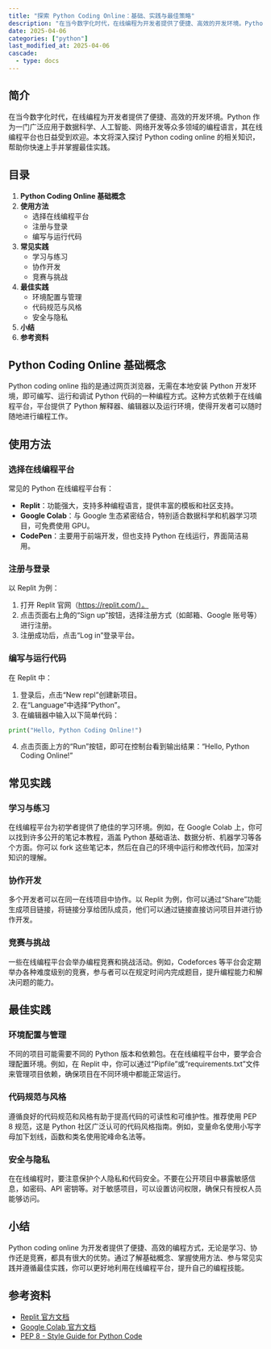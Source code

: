 ```yaml
---
title: "探索 Python Coding Online：基础、实践与最佳策略"
description: "在当今数字化时代，在线编程为开发者提供了便捷、高效的开发环境。Python 作为一门广泛应用于数据科学、人工智能、网络开发等众多领域的编程语言，其在线编程平台也日益受到欢迎。本文将深入探讨 Python coding online 的相关知识，帮助你快速上手并掌握最佳实践。"
date: 2025-04-06
categories: ["python"]
last_modified_at: 2025-04-06
cascade:
  - type: docs
---
```



## 简介
在当今数字化时代，在线编程为开发者提供了便捷、高效的开发环境。Python 作为一门广泛应用于数据科学、人工智能、网络开发等众多领域的编程语言，其在线编程平台也日益受到欢迎。本文将深入探讨 Python coding online 的相关知识，帮助你快速上手并掌握最佳实践。

<!-- more -->
## 目录
1. **Python Coding Online 基础概念**
2. **使用方法**
    - 选择在线编程平台
    - 注册与登录
    - 编写与运行代码
3. **常见实践**
    - 学习与练习
    - 协作开发
    - 竞赛与挑战
4. **最佳实践**
    - 环境配置与管理
    - 代码规范与风格
    - 安全与隐私
5. **小结**
6. **参考资料**

## Python Coding Online 基础概念
Python coding online 指的是通过网页浏览器，无需在本地安装 Python 开发环境，即可编写、运行和调试 Python 代码的一种编程方式。这种方式依赖于在线编程平台，平台提供了 Python 解释器、编辑器以及运行环境，使得开发者可以随时随地进行编程工作。

## 使用方法
### 选择在线编程平台
常见的 Python 在线编程平台有：
- **Replit**：功能强大，支持多种编程语言，提供丰富的模板和社区支持。
- **Google Colab**：与 Google 生态紧密结合，特别适合数据科学和机器学习项目，可免费使用 GPU。
- **CodePen**：主要用于前端开发，但也支持 Python 在线运行，界面简洁易用。

### 注册与登录
以 Replit 为例：
1. 打开 Replit 官网（https://replit.com/）。
2. 点击页面右上角的“Sign up”按钮，选择注册方式（如邮箱、Google 账号等）进行注册。
3. 注册成功后，点击“Log in”登录平台。

### 编写与运行代码
在 Replit 中：
1. 登录后，点击“New repl”创建新项目。
2. 在“Language”中选择“Python”。
3. 在编辑器中输入以下简单代码：
```python
print("Hello, Python Coding Online!")
```
4. 点击页面上方的“Run”按钮，即可在控制台看到输出结果：“Hello, Python Coding Online!”

## 常见实践
### 学习与练习
在线编程平台为初学者提供了绝佳的学习环境。例如，在 Google Colab 上，你可以找到许多公开的笔记本教程，涵盖 Python 基础语法、数据分析、机器学习等各个方面。你可以 fork 这些笔记本，然后在自己的环境中运行和修改代码，加深对知识的理解。

### 协作开发
多个开发者可以在同一在线项目中协作。以 Replit 为例，你可以通过“Share”功能生成项目链接，将链接分享给团队成员，他们可以通过链接直接访问项目并进行协作开发。

### 竞赛与挑战
一些在线编程平台会举办编程竞赛和挑战活动。例如，Codeforces 等平台会定期举办各种难度级别的竞赛，参与者可以在规定时间内完成题目，提升编程能力和解决问题的能力。

## 最佳实践
### 环境配置与管理
不同的项目可能需要不同的 Python 版本和依赖包。在在线编程平台中，要学会合理配置环境。例如，在 Replit 中，你可以通过“Pipfile”或“requirements.txt”文件来管理项目依赖，确保项目在不同环境中都能正常运行。

### 代码规范与风格
遵循良好的代码规范和风格有助于提高代码的可读性和可维护性。推荐使用 PEP 8 规范，这是 Python 社区广泛认可的代码风格指南。例如，变量命名使用小写字母加下划线，函数和类名使用驼峰命名法等。

### 安全与隐私
在在线编程时，要注意保护个人隐私和代码安全。不要在公开项目中暴露敏感信息，如密码、API 密钥等。对于敏感项目，可以设置访问权限，确保只有授权人员能够访问。

## 小结
Python coding online 为开发者提供了便捷、高效的编程方式，无论是学习、协作还是竞赛，都具有很大的优势。通过了解基础概念、掌握使用方法、参与常见实践并遵循最佳实践，你可以更好地利用在线编程平台，提升自己的编程技能。

## 参考资料
- [Replit 官方文档](https://docs.replit.com/)
- [Google Colab 官方文档](https://colab.research.google.com/notebooks/intro.ipynb)
- [PEP 8 - Style Guide for Python Code](https://www.python.org/dev/peps/pep-0008/)